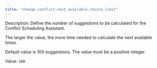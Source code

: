 ```yaml
---
title: "change.conflict.next_available.choice_limit"
---
```


Description: Define the number of suggestions to be calculated for the Conflict Scheduling Assistant.

The larger the value, the more time needed to calculate the next available times.

Default value is 100 suggestions. The value must be a positive integer.

Value: `100`